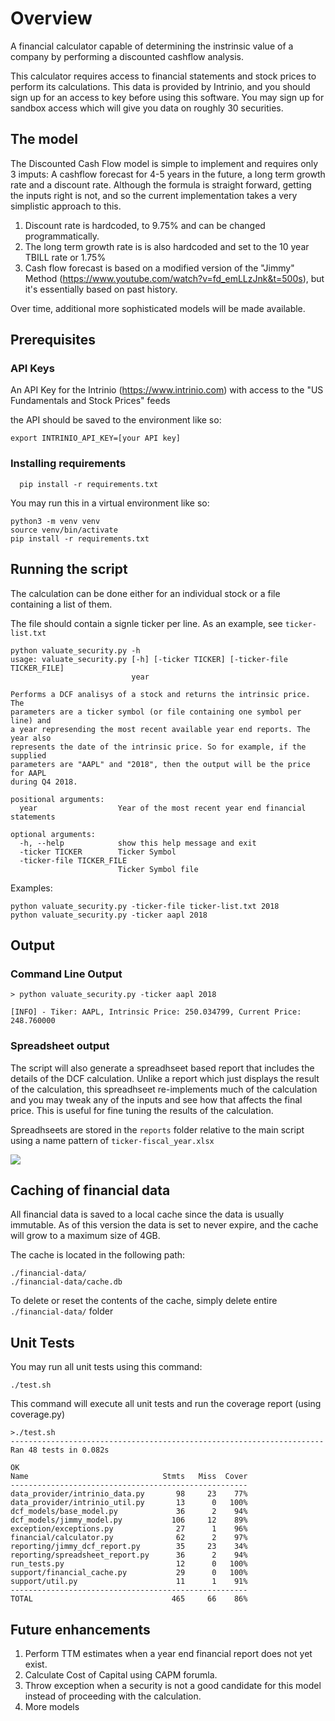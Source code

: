# Overview

A financial calculator capable of determining the instrinsic value of a company by performing a discounted cashflow analysis.

This calculator requires access to financial statements and stock prices to 
perform its calculations. This data is provided by Intrinio, and you should sign up for an access to key before using this software. You may sign up for sandbox access which will give you data on roughly 30 securities.

## The model
The Discounted Cash Flow model is simple to implement and requires only 3 imputs: A cashflow forecast for 4-5 years in the future, a long term growth rate and a discount rate. Although the formula is straight forward, getting the inputs right is not, and so the current implementation takes a very simplistic approach to this.

1) Discount rate is hardcoded, to 9.75% and can be changed programmatically.
2) The long term growth rate is is also hardcoded and set to the 10 year TBILL rate or 1.75%
3) Cash flow forecast is based on a modified version of the "Jimmy" Method (https://www.youtube.com/watch?v=fd_emLLzJnk&t=500s), but it's essentially based on past history.

Over time, additional more sophisticated models will be made available.


## Prerequisites

### API Keys
An API Key for the Intrinio (https://www.intrinio.com) with access to the "US Fundamentals and Stock Prices" feeds

the API should be saved to the environment like so:

```export INTRINIO_API_KEY=[your API key]```

### Installing requirements
```
  pip install -r requirements.txt
```

You may run this in a virtual environment like so:

```
python3 -m venv venv
source venv/bin/activate
pip install -r requirements.txt
```

## Running the script
The calculation can be done either for an individual stock or a file containing a list of them.

The file should contain a signle ticker per line. As an example, see ```ticker-list.txt```

```
python valuate_security.py -h
usage: valuate_security.py [-h] [-ticker TICKER] [-ticker-file TICKER_FILE]
                           year

Performs a DCF analisys of a stock and returns the intrinsic price. The
parameters are a ticker symbol (or file containing one symbol per line) and
a year represending the most recent available year end reports. The year also
represents the date of the intrinsic price. So for example, if the supplied
parameters are "AAPL" and "2018", then the output will be the price for AAPL
during Q4 2018.

positional arguments:
  year                  Year of the most recent year end financial statements

optional arguments:
  -h, --help            show this help message and exit
  -ticker TICKER        Ticker Symbol
  -ticker-file TICKER_FILE
                        Ticker Symbol file

```

Examples:

```
python valuate_security.py -ticker-file ticker-list.txt 2018
python valuate_security.py -ticker aapl 2018
```

## Output

### Command Line Output
```
> python valuate_security.py -ticker aapl 2018

[INFO] - Tiker: AAPL, Intrinsic Price: 250.034799, Current Price: 248.760000
```

### Spreadsheet output
The script will also generate a spreadhseet based report that includes the details of the DCF calculation. Unlike a report which just displays the result of the calculation, this spreadhseet re-implements much of the calculation and you may tweak any of the inputs and see how that affects the final price. This is useful for fine tuning the results of the calculation.

Spreadhseets are stored in the ```reports``` folder relative to the main
script using a name pattern of ```ticker-fiscal_year.xlsx```

![](doc/jimmy_spreadsheet_report_aapl.png)

## Caching of financial data
All financial data is saved to a local cache since the data is usually immutable. As of this version the data is set to never expire, and the cache will grow to a maximum size of 4GB.

The cache is located in the following path:

```
./financial-data/
./financial-data/cache.db
```

To delete or reset the contents of the cache, simply delete entire ```./financial-data/``` folder



## Unit Tests
You may run all unit tests using this command:

```./test.sh```

This command will execute all unit tests and run the coverage report (using coverage.py)

```
>./test.sh
----------------------------------------------------------------------
Ran 48 tests in 0.082s

OK
Name                              Stmts   Miss  Cover
-----------------------------------------------------
data_provider/intrinio_data.py       98     23    77%
data_provider/intrinio_util.py       13      0   100%
dcf_models/base_model.py             36      2    94%
dcf_models/jimmy_model.py           106     12    89%
exception/exceptions.py              27      1    96%
financial/calculator.py              62      2    97%
reporting/jimmy_dcf_report.py        35     23    34%
reporting/spreadsheet_report.py      36      2    94%
run_tests.py                         12      0   100%
support/financial_cache.py           29      0   100%
support/util.py                      11      1    91%
-----------------------------------------------------
TOTAL                               465     66    86%
```

## Future enhancements
1) Perform TTM estimates when a year end financial report does not yet exist.
2) Calculate Cost of Capital using CAPM forumla.
3) Throw exception when a security is not a good candidate for this model instead of proceeding with the calculation.
4) More models
